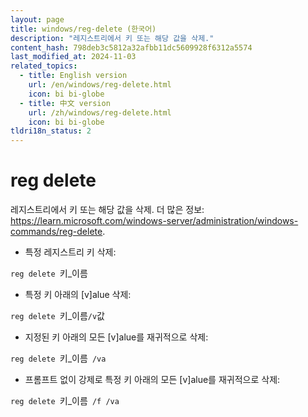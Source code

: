 ```yaml
---
layout: page
title: windows/reg-delete (한국어)
description: "레지스트리에서 키 또는 해당 값을 삭제."
content_hash: 798deb3c5812a32afbb11dc5609928f6312a5574
last_modified_at: 2024-11-03
related_topics:
  - title: English version
    url: /en/windows/reg-delete.html
    icon: bi bi-globe
  - title: 中文 version
    url: /zh/windows/reg-delete.html
    icon: bi bi-globe
tldri18n_status: 2
---
```

# reg delete

레지스트리에서 키 또는 해당 값을 삭제.
더 많은 정보: <https://learn.microsoft.com/windows-server/administration/windows-commands/reg-delete>.

- 특정 레지스트리 키 삭제:

`reg delete `<span class="tldr-var badge badge-pill bg-dark-lm bg-white-dm text-white-lm text-dark-dm font-weight-bold">키_이름</span>

- 특정 키 아래의 [v]alue 삭제:

`reg delete `<span class="tldr-var badge badge-pill bg-dark-lm bg-white-dm text-white-lm text-dark-dm font-weight-bold">키_이름</span>` /v `<span class="tldr-var badge badge-pill bg-dark-lm bg-white-dm text-white-lm text-dark-dm font-weight-bold">값</span>

- 지정된 키 아래의 모든 [v]alue를 재귀적으로 삭제:

`reg delete `<span class="tldr-var badge badge-pill bg-dark-lm bg-white-dm text-white-lm text-dark-dm font-weight-bold">키_이름</span>` /va`

- 프롬프트 없이 강제로 특정 키 아래의 모든 [v]alue를 재귀적으로 삭제:

`reg delete `<span class="tldr-var badge badge-pill bg-dark-lm bg-white-dm text-white-lm text-dark-dm font-weight-bold">키_이름</span>` /f /va`
